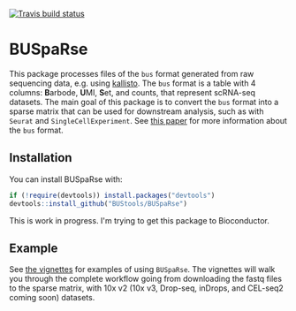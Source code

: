 [![Travis build status](https://travis-ci.org/BUStools/BUSpaRse.svg?branch=master)](https://travis-ci.org/BUStools/BUSpaRse)

# BUSpaRse

This package processes files of the `bus` format generated from raw sequencing data, e.g. using [kallisto](http://pachterlab.github.io/kallisto/). The `bus` format is a table with 4 columns: **B**arbode, **U**MI, **S**et, and counts, that represent scRNA-seq datasets. The main goal of this package is to convert the `bus` format into a sparse matrix that can be used for downstream analysis, such as with `Seurat` and `SingleCellExperiment`. See [this paper](https://www.biorxiv.org/content/early/2018/11/21/472571) for more information about the `bus` format.

## Installation

You can install BUSpaRse with:

``` r
if (!require(devtools)) install.packages("devtools")
devtools::install_github("BUStools/BUSpaRse")
```

This is work in progress. I'm trying to get this package to Bioconductor.

## Example
See [the vignettes](https://bustools.github.io/BUS_notebooks_R/index.html) for examples of using `BUSpaRse`. The vignettes will walk you through the complete workflow going from downloading the fastq files to the sparse matrix, with 10x v2 (10x v3, Drop-seq, inDrops, and CEL-seq2 coming soon) datasets. 
